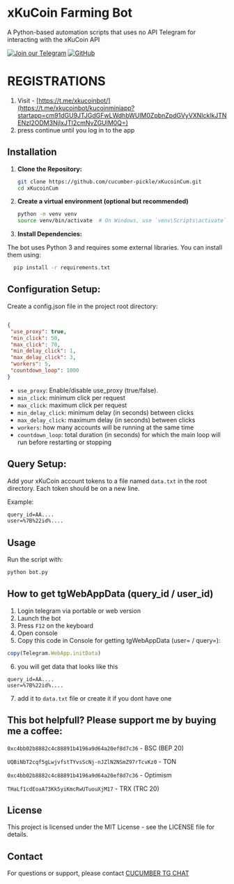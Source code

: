    # xKuCoin Farming Bot 
A Python-based automation scripts that uses no API Telegram for interacting with the xKuCoin API

[![Join our Telegram](https://img.shields.io/badge/Telegram-2CA5E0?style=for-the-badge&logo=telegram&logoColor=white)](https://t.me/cucumber_scripts)
[![GitHub](https://img.shields.io/badge/GitHub-181717?style=for-the-badge&logo=github&logoColor=white)](https://github.com/cucumber-pickle/Cucumber)

# REGISTRATIONS 
1. Visit - [https://t.me/xkucoinbot/](https://t.me/xkucoinbot/kucoinminiapp?startapp=cm91dGU9JTJGdGFwLWdhbWUlM0ZpbnZpdGVyVXNlcklkJTNENzI2ODM3NjIxJTI2cmNvZGUlM0Q=)
2. press continue until you log in to the app

## Installation
1. **Clone the Repository:**

   ```bash
   git clone https://github.com/cucumber-pickle/xKucoinCum.git
   cd xKucoinCum
   ```

2. **Create a virtual environment (optional but recommended)**

    ```bash
    python -m venv venv
    source venv/bin/activate  # On Windows, use `venv\Scripts\activate`
    ```

   
3. **Install Dependencies:**

The bot uses Python 3 and requires some external libraries. You can install them using:

  ```bash
    pip install -r requirements.txt
  ```


## Configuration Setup:

Create a config.json file in the project root directory:

   ```json

{
    "use_proxy": true,
    "min_click": 50,
    "max_click": 70,
    "min_delay_click": 1,
    "max_delay_click": 3,
    "workers": 5,
    "countdown_loop": 1000
}
   ```
- `use_proxy`: Enable/disable use_proxy (true/false).
- `min_click`: minimum click per request
- `max_click`: maximum click per request
- `min_delay_click`: minimum delay (in seconds) between clicks
- `max_delay_click`: maximum  delay (in seconds) between clicks
- `workers`: how many accounts will be running at the same time
- `countdown_loop`: total duration (in seconds) for which the main loop will run before restarting or stopping

## Query Setup:

Add your xKuCoin account tokens to a file named `data.txt` in the root directory. Each token should be on a new line.

Example:
   ```txt
query_id=AA....
user=%7B%22id%....
   ```

## Usage
Run the script with:

   ```bash
python bot.py
   ```

## How to get tgWebAppData (query_id / user_id)

1. Login telegram via portable or web version
2. Launch the bot
3. Press `F12` on the keyboard 
4. Open console
5. Сopy this code in Console for getting tgWebAppData (user= / query=):

```javascript
copy(Telegram.WebApp.initData)
```

6. you will get data that looks like this

```
query_id=AA....
user=%7B%22id%....
```
7. add it to `data.txt` file or create it if you dont have one


## This bot helpfull?  Please support me by buying me a coffee: 
``` 0xc4bb02b8882c4c88891b4196a9d64a20ef8d7c36 ``` - BSC (BEP 20)

``` UQBiNbT2cqf5gLwjvfstTYvsScNj-nJZlN2NSmZ97rTcvKz0 ``` - TON

``` 0xc4bb02b8882c4c88891b4196a9d64a20ef8d7c36 ``` - Optimism

``` THaLf1cdEoaA73Kk5yiKmcRwUTuouXjM17 ``` - TRX (TRC 20)

## License
This project is licensed under the MIT License - see the LICENSE file for details.

## Contact
For questions or support, please contact [CUCUMBER TG CHAT](https://t.me/cucumber_scripts_chat)
